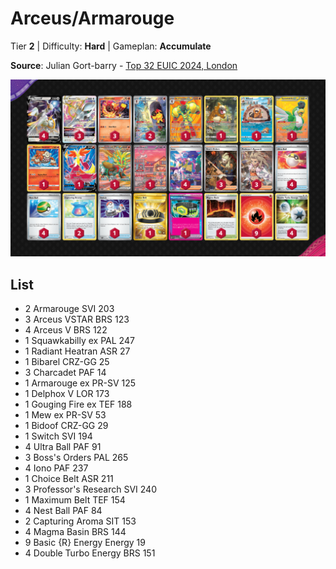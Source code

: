 # Arceus/Armarouge

Tier **2** | Difficulty: **Hard** | Gameplan: **Accumulate**

**Source**: Julian Gort-barry - [Top 32 EUIC 2024, London](https://limitlesstcg.com/decks/list/10620)

![decklist](../../!Images/Standard/10BRS-TEF/Arceus-Armarouge.png)

## List
* 2 Armarouge SVI 203
* 3 Arceus VSTAR BRS 123
* 4 Arceus V BRS 122
* 1 Squawkabilly ex PAL 247
* 1 Radiant Heatran ASR 27
* 1 Bibarel CRZ-GG 25
* 3 Charcadet PAF 14
* 1 Armarouge ex PR-SV 125
* 1 Delphox V LOR 173
* 1 Gouging Fire ex TEF 188
* 1 Mew ex PR-SV 53
* 1 Bidoof CRZ-GG 29
* 1 Switch SVI 194
* 4 Ultra Ball PAF 91
* 3 Boss's Orders PAL 265
* 4 Iono PAF 237
* 1 Choice Belt ASR 211
* 3 Professor's Research SVI 240
* 1 Maximum Belt TEF 154
* 4 Nest Ball PAF 84
* 2 Capturing Aroma SIT 153
* 4 Magma Basin BRS 144
* 9 Basic {R} Energy Energy 19
* 4 Double Turbo Energy BRS 151
